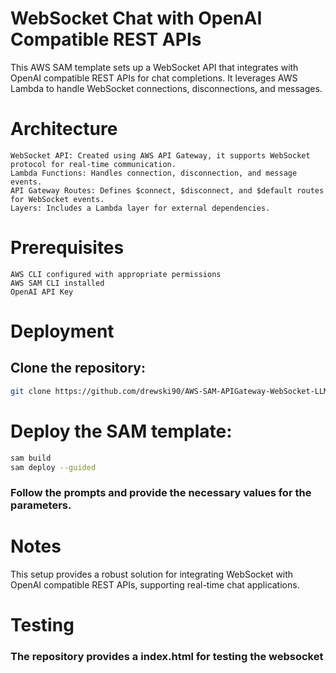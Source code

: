 # WebSocket Chat with OpenAI Compatible REST APIs

This AWS SAM template sets up a WebSocket API that integrates with OpenAI compatible REST APIs for chat completions. It leverages AWS Lambda to handle WebSocket connections, disconnections, and messages.
# Architecture

    WebSocket API: Created using AWS API Gateway, it supports WebSocket protocol for real-time communication.
    Lambda Functions: Handles connection, disconnection, and message events.
    API Gateway Routes: Defines $connect, $disconnect, and $default routes for WebSocket events.
    Layers: Includes a Lambda layer for external dependencies.

# Prerequisites

    AWS CLI configured with appropriate permissions
    AWS SAM CLI installed
    OpenAI API Key

# Deployment

## Clone the repository:


```bash
git clone https://github.com/drewski90/AWS-SAM-APIGateway-WebSocket-LLM-Completion.git
```

# Deploy the SAM template:

```bash
sam build
sam deploy --guided
```

### Follow the prompts and provide the necessary values for the parameters.

# Notes

This setup provides a robust solution for integrating WebSocket with OpenAI compatible REST APIs, supporting real-time chat applications.


# Testing

### The repository provides a index.html for testing the websocket

